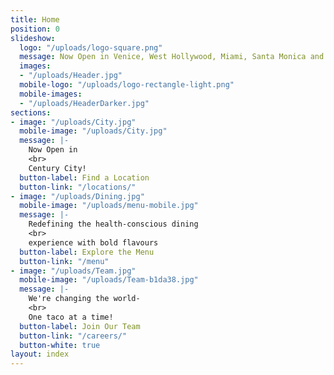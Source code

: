 ```yaml
---
title: Home
position: 0
slideshow:
  logo: "/uploads/logo-square.png"
  message: Now Open in Venice, West Hollywood, Miami, Santa Monica and Playa Vista
  images:
  - "/uploads/Header.jpg"
  mobile-logo: "/uploads/logo-rectangle-light.png"
  mobile-images:
  - "/uploads/HeaderDarker.jpg"
sections:
- image: "/uploads/City.jpg"
  mobile-image: "/uploads/City.jpg"
  message: |-
    Now Open in
    <br>
    Century City!
  button-label: Find a Location
  button-link: "/locations/"
- image: "/uploads/Dining.jpg"
  mobile-image: "/uploads/menu-mobile.jpg"
  message: |-
    Redefining the health-conscious dining
    <br>
    experience with bold flavours
  button-label: Explore the Menu
  button-link: "/menu"
- image: "/uploads/Team.jpg"
  mobile-image: "/uploads/Team-b1da38.jpg"
  message: |-
    We're changing the world-
    <br>
    One taco at a time!
  button-label: Join Our Team
  button-link: "/careers/"
  button-white: true
layout: index
---
```


